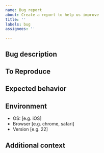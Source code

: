 ```yaml
---
name: Bug report
about: Create a report to help us improve
title: ''
labels: bug
assignees: ''

---
```


## Bug description

<!-- A clear and concise description of what the bug is. -->

## To Reproduce

<!--
Steps to reproduce the behavior. Something like:
1. Go to '...'
2. Click on '....'
3. Scroll down to '....'
4. See error
-->

## Expected behavior

<!-- A clear and concise description of what you expected to happen. -->

## Environment

<!-- Please fill the following information. -->

- OS: [e.g. iOS]
- Browser [e.g. chrome, safari]
- Version [e.g. 22]

## Additional context

<!-- Add any other context about the problem here. -->
